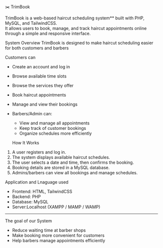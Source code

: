  ✂️ TrimBook

TrimBook is a web-based haircut scheduling system** built with PHP, MySQL, and TailwindCSS.  
It allows users to book, manage, and track haircut appointments online through a simple and responsive interface.

 System Overview
TrimBook is designed to make haircut scheduling easier for both customers and barbers

 Customers can
  - Create an account and log in
  - Browse available time slots
  - Browse the services they offer
  - Book haircut appointments
  - Manage and view their bookings

- Barbers/Admin can:
  - View and manage all appointments
  - Keep track of customer bookings
  - Organize schedules more efficiently

  How It Works
1. A user registers and log in.  
2. The system displays available haircut schedules.  
3. The user selects a date and time, then confirms the booking.  
4. Booking details are stored in a MySQL database.  
5. Admins/barbers can view all bookings and manage schedules.  

 Application and Lnaguage used
- Frontend: HTML, TailwindCSS  
- Backend: PHP  
- Database: MySQL  
- Server:Localhost (XAMPP / MAMP / WAMP)

---

The goal of our System
- Reduce waiting time at barber shops  
- Make booking more convenient for customers  
- Help barbers manage appointments efficiently  

